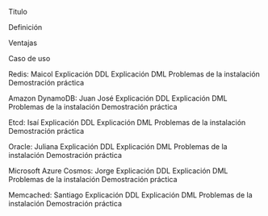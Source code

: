 Titulo

Definición

Ventajas

Caso de uso



Redis: Maicol
Explicación DDL
Explicación DML
Problemas de la instalación
Demostración práctica

Amazon DynamoDB: Juan José
Explicación DDL
Explicación DML
Problemas de la instalación
Demostración práctica

Etcd: Isaí
Explicación DDL
Explicación DML
Problemas de la instalación
Demostración práctica

Oracle: Juliana
Explicación DDL
Explicación DML
Problemas de la instalación
Demostración práctica

Microsoft Azure Cosmos: Jorge
Explicación DDL
Explicación DML
Problemas de la instalación
Demostración práctica

Memcached: Santiago
Explicación DDL
Explicación DML
Problemas de la instalación
Demostración práctica

